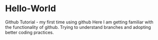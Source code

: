 # Hello-World
Github Tutorial - my first time using github
Here I am getting familiar with the functionality of github.  Trying to understand branches and adopting better coding practices.
